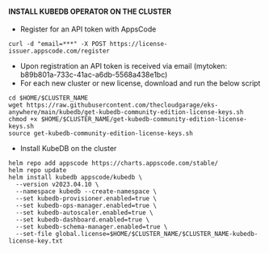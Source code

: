 #### INSTALL KUBEDB OPERATOR ON THE CLUSTER
* Register for an API token with AppsCode
```
curl -d "email=***" -X POST https://license-issuer.appscode.com/register
```
* Upon registration an API token is received via email (mytoken: b89b801a-733c-41ac-a6db-5568a438e1bc)
* For each new cluster or new license, download and run the below script
```
cd $HOME/$CLUSTER_NAME
wget https://raw.githubusercontent.com/thecloudgarage/eks-anywhere/main/kubedb/get-kubedb-community-edition-license-keys.sh
chmod +x $HOME/$CLUSTER_NAME/get-kubedb-community-edition-license-keys.sh
source get-kubedb-community-edition-license-keys.sh
```
* Install KubeDB on the cluster
```
helm repo add appscode https://charts.appscode.com/stable/
helm repo update
helm install kubedb appscode/kubedb \
  --version v2023.04.10 \
  --namespace kubedb --create-namespace \
  --set kubedb-provisioner.enabled=true \
  --set kubedb-ops-manager.enabled=true \
  --set kubedb-autoscaler.enabled=true \
  --set kubedb-dashboard.enabled=true \
  --set kubedb-schema-manager.enabled=true \
  --set-file global.license=$HOME/$CLUSTER_NAME/$CLUSTER_NAME-kubedb-license-key.txt
```

